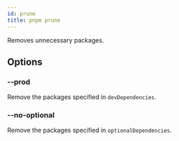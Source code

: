 ```yaml
---
id: prune
title: pnpm prune
---
```


Removes unnecessary packages.

## Options

### --prod

Remove the packages specified in `devDependencies`.

### --no-optional

Remove the packages specified in `optionalDependencies`.
